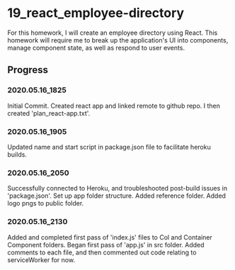 # 19_react_employee-directory
For this homework, I will create an employee directory using React.  This homework will require me to break up the application's UI into components, manage component state, as well as respond to user events.

## Progress

### 2020.05.16_1825

Initial Commit.  Created react app and linked remote to github repo.  I then created 'plan_react-app.txt'.

### 2020.05.16_1905

Updated name and start script in package.json file to facilitate heroku builds.

### 2020.05.16_2050

Successfully connected to Heroku, and troubleshooted post-build issues in 'package.json'.  Set up app folder structure.  Added reference folder.  Added logo pngs to public folder.

### 2020.05.16_2130

Added and completed first pass of 'index.js' files to Col and Container Component folders.  Began first pass of 'app.js' in src folder.  Added comments to each file, and then commented out code relating to serviceWorker for now.